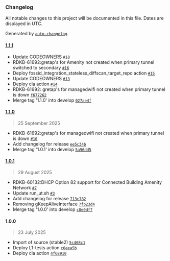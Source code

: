 ### Changelog

All notable changes to this project will be documented in this file. Dates are displayed in UTC.

Generated by [`auto-changelog`](https://github.com/CookPete/auto-changelog).

#### [1.1.1](https://github.com/rdkcentral/hotspot/compare/1.1.0...1.1.1)

- Update CODEOWNERS [`#18`](https://github.com/rdkcentral/hotspot/pull/18)
- RDKB-61692:gretap's for Amenity not created when primary tunnel switched to secondary [`#16`](https://github.com/rdkcentral/hotspot/pull/16)
- Deploy fossid_integration_stateless_diffscan_target_repo action [`#15`](https://github.com/rdkcentral/hotspot/pull/15)
- Update CODEOWNERS [`#13`](https://github.com/rdkcentral/hotspot/pull/13)
- Deploy cla action [`#14`](https://github.com/rdkcentral/hotspot/pull/14)
- RDKB-61692: gretap's for managedwifi not created when primary tunnel is down [`f677262`](https://github.com/rdkcentral/hotspot/commit/f677262fa5de13d084f1a20ffc67173e7b4d3986)
- Merge tag '1.1.0' into develop [`027ae4f`](https://github.com/rdkcentral/hotspot/commit/027ae4fd66f578466e2d239d9b810d5d4df91894)

#### [1.1.0](https://github.com/rdkcentral/hotspot/compare/1.0.1...1.1.0)

> 25 September 2025

- RDKB-61692:gretap's for managedwifi not created when primary tunnel is down [`#10`](https://github.com/rdkcentral/hotspot/pull/10)
- Add changelog for release [`ee5c34b`](https://github.com/rdkcentral/hotspot/commit/ee5c34b3119d7034b905c8a8de6ea640f6df7270)
- Merge tag '1.0.1' into develop [`5a96dd5`](https://github.com/rdkcentral/hotspot/commit/5a96dd5ea846b65db1698b15e84e2fa995d6d00e)

#### [1.0.1](https://github.com/rdkcentral/hotspot/compare/1.0.0...1.0.1)

> 29 August 2025

- RDKB-60132:DHCP Option 82 support for Connected Building Amenity Network [`#7`](https://github.com/rdkcentral/hotspot/pull/7)
- Update run_ut.sh [`#3`](https://github.com/rdkcentral/hotspot/pull/3)
- Add changelog for release [`713c782`](https://github.com/rdkcentral/hotspot/commit/713c7825651d6351b7cb4dfe544866400346d73e)
- Removing gKeepAliveInterface [`7fb23d4`](https://github.com/rdkcentral/hotspot/commit/7fb23d4a66c623f08196feda203e73687d606184)
- Merge tag '1.0.0' into develop [`c8e0df7`](https://github.com/rdkcentral/hotspot/commit/c8e0df73fa981ee03b9831747d507d32dcc9e8c3)

#### 1.0.0

> 23 July 2025

- Import of source (stable2) [`5c468c1`](https://github.com/rdkcentral/hotspot/commit/5c468c1c276e8c1a66ea827ac8abf6d06c683070)
- Deploy L1-tests action [`c6eea5b`](https://github.com/rdkcentral/hotspot/commit/c6eea5b41c0d4fc1e7534d341b63480b021188ea)
- Deploy cla action [`4f68910`](https://github.com/rdkcentral/hotspot/commit/4f6891075addb7681010cd32c033339041160900)
